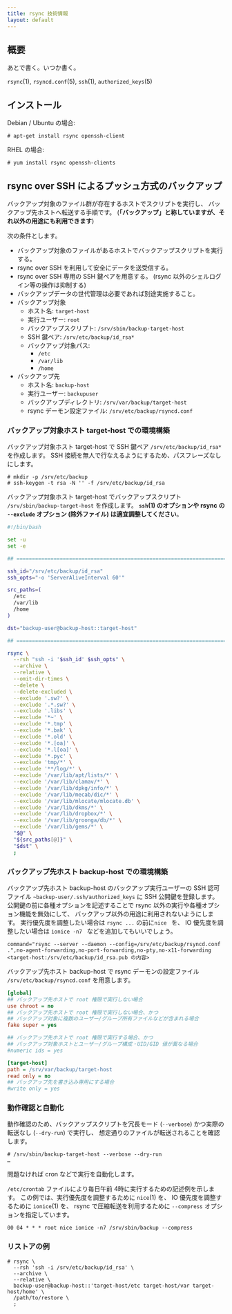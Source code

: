 ```yaml
---
title: rsync 技術情報
layout: default
---
```


概要
----------------------------------------------------------------------

あとで書く。いつか書く。

`rsync`(1), `rsyncd.conf`(5), `ssh`(1), `authorized_keys`(5)

インストール
----------------------------------------------------------------------

Debian / Ubuntu の場合:

``` console
# apt-get install rsync openssh-client
```

RHEL の場合:

``` console
# yum install rsync openssh-clients
```

rsync over SSH によるプッシュ方式のバックアップ
----------------------------------------------------------------------

バックアップ対象のファイル群が存在するホストでスクリプトを実行し、
バックアップ先ホストへ転送する手順です。
(**「バックアップ」と称していますが、それ以外の用途にも利用できます**)

次の条件とします。

  * バックアップ対象のファイルがあるホストでバックアップスクリプトを実行する。
  * rsync over SSH を利用して安全にデータを送受信する。
  * rsync over SSH 専用の SSH 鍵ペアを用意する。
    (rsync 以外のシェルログイン等の操作は抑制する)
  * バックアップデータの世代管理は必要であれば別途実施すること。
  * バックアップ対象
    * ホスト名: `target-host`
    * 実行ユーザー: `root`
    * バックアップスクリプト: `/srv/sbin/backup-target-host`
    * SSH 鍵ペア: `/srv/etc/backup/id_rsa*`
    * バックアップ対象パス:
      * `/etc`
      * `/var/lib`
      * `/home`
  * バックアップ先
    * ホスト名: `backup-host`
    * 実行ユーザー: `backupuser`
    * バックアップディレクトリ: `/srv/var/backup/target-host`
    * rsync デーモン設定ファイル: `/srv/etc/backup/rsyncd.conf`

### バックアップ対象ホスト target-host での環境構築

バックアップ対象ホスト target-host で
SSH 鍵ペア `/srv/etc/backup/id_rsa*` を作成します。
SSH 接続を無人で行なえるようにするため、パスフレーズなしにします。

``` console
# mkdir -p /srv/etc/backup
# ssh-keygen -t rsa -N '' -f /srv/etc/backup/id_rsa
```

バックアップ対象ホスト target-host でバックアップスクリプト
`/srv/sbin/backup-target-host` を作成します。
**`ssh`(1) のオプションや
rsync の `--exclude` オプション (除外ファイル) は適宜調整してください**。

``` sh
#!/bin/bash

set -u
set -e

## ======================================================================

ssh_id="/srv/etc/backup/id_rsa"
ssh_opts="-o 'ServerAliveInterval 60'"

src_paths=(
  /etc
  /var/lib
  /home
)

dst="backup-user@backup-host::target-host"

## ======================================================================

rsync \
  --rsh "ssh -i '$ssh_id' $ssh_opts" \
  --archive \
  --relative \
  --omit-dir-times \
  --delete \
  --delete-excluded \
  --exclude '.sw?' \
  --exclude '.*.sw?' \
  --exclude '.libs' \
  --exclude '*~' \
  --exclude '*.tmp' \
  --exclude '*.bak' \
  --exclude '*.old' \
  --exclude '*.[oa]' \
  --exclude '*.l[oa]' \
  --exclude '*.pyc' \
  --exclude 'tmp/*' \
  --exclude '**/log/*' \
  --exclude '/var/lib/apt/lists/*' \
  --exclude '/var/lib/clamav/*' \
  --exclude '/var/lib/dpkg/info/*' \
  --exclude '/var/lib/mecab/dic/*' \
  --exclude '/var/lib/mlocate/mlocate.db' \
  --exclude '/var/lib/dkms/*' \
  --exclude '/var/lib/dropbox/*' \
  --exclude '/var/lib/groonga/db/*' \
  --exclude '/var/lib/gems/*' \
  "$@" \
  "${src_paths[@]}" \
  "$dst" \
  ;

```

### バックアップ先ホスト backup-host での環境構築

バックアップ先ホスト backup-host のバックアップ実行ユーザーの SSH 認可ファイル
`~backup-user/.ssh/authorized_keys` に
SSH 公開鍵を登録します。
公開鍵の前に各種オプションを記述することで
rsync 以外の実行や各種オプション機能を無効にして、
バックアップ以外の用途に利用されないようにします。
実行優先度を調整したい場合は `rsync ...` の前に`nice ` を、
IO 優先度を調整したい場合は `ionice -n7 `
などを追加してもいいでしょう。

```
command="rsync --server --daemon --config=/srv/etc/backup/rsyncd.conf .",no-agent-forwarding,no-port-forwarding,no-pty,no-x11-forwarding <target-host:/srv/etc/backup/id_rsa.pub の内容>
```

バックアップ先ホスト backup-host で rsync デーモンの設定ファイル
`/srv/etc/backup/rsyncd.conf` を用意します。

``` ini
[global]
## バックアップ先ホストで root 権限で実行しない場合
use chroot = no
## バックアップ先ホストで root 権限で実行しない場合、かつ
## バックアップ対象に複数のユーザー/グループ所有ファイルなどが含まれる場合
fake super = yes

## バックアップ先ホストで root 権限で実行する場合、かつ
## バックアップ対象ホストとユーザー/グループ構成・UID/GID 値が異なる場合
#numeric ids = yes

[target-host]
path = /srv/var/backup/target-host
read only = no
## バックアップ先を書き込み専用にする場合
#write only = yes
```

### 動作確認と自動化

動作確認のため、バックアップスクリプトを冗長モード (`--verbose`)
かつ実際の転送なし (`--dry-run`) で実行し、
想定通りのファイルが転送されることを確認します。

```
# /srv/sbin/backup-target-host --verbose --dry-run
…
```

問題なければ cron などで実行を自動化します。

`/etc/crontab` ファイルにより毎日午前 4時に実行するための記述例を示します。
この例では、実行優先度を調整するために `nice`(1) を、
IO 優先度を調整するために `ionice`(1) を、
rsync で圧縮転送を利用するために `--compress` オプションを指定しています。

```
00 04 * * * root nice ionice -n7 /srv/sbin/backup --compress
```

### リストアの例

``` console
# rsync \
  --rsh 'ssh -i /srv/etc/backup/id_rsa' \
  --archive \
  --relative \
  backup-user@backup-host::'target-host/etc target-host/var target-host/home' \
  /path/to/restore \
  ;
```

